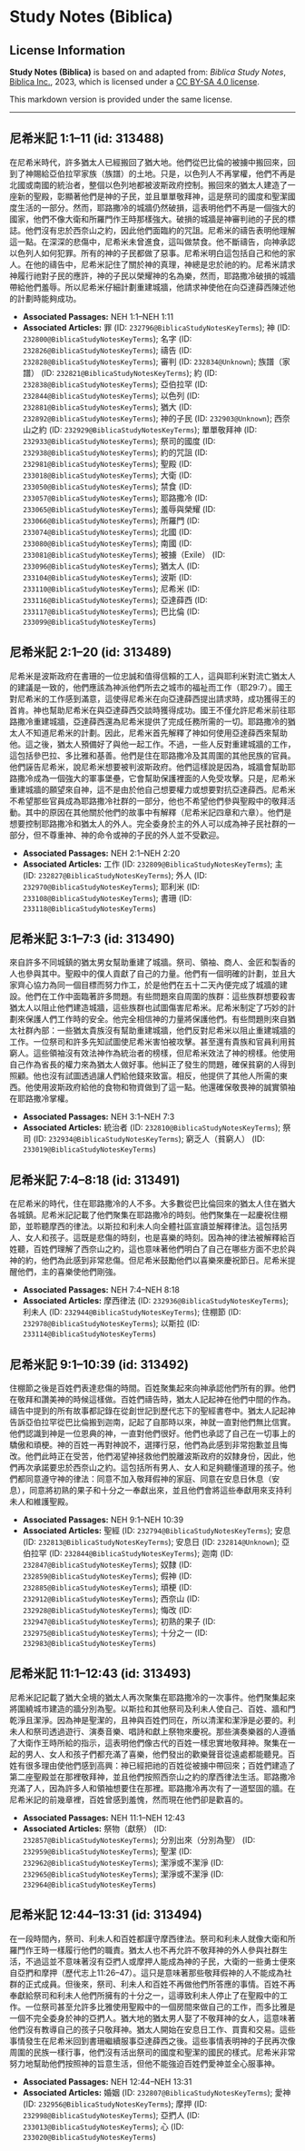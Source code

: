 # Study Notes (Biblica)

## License Information

**Study Notes (Biblica)** is based on and adapted from: _Biblica Study Notes_, [Biblica Inc.](https://www.biblica.com/), 2023, which is licensed under a [CC BY-SA 4.0 license](https://creativecommons.org/licenses/by-sa/4.0/legalcode.en).

This markdown version is provided under the same license.



--------------------------------

## 尼希米記 1:1–11 (id: 313488)

在尼希米時代，許多猶太人已經搬回了猶大地。他們從巴比倫的被擄中搬回來，回到了神賜給亞伯拉罕家族（族譜）的土地。只是，以色列人不再掌權，他們不再是北國或南國的統治者，整個以色列地都被波斯政府控制。搬回來的猶太人建造了一座新的聖殿，彰顯著他們是神的子民，並且單單敬拜神，這是祭司的國度和聖潔國度生活的一部分。然而，耶路撒冷的城牆仍然破損，這表明他們不再是一個強大的國家，他們不像大衛和所羅門作王時那樣強大。破損的城牆是神審判祂的子民的標誌。他們沒有忠於西奈山之約，因此他們面臨約的咒詛。尼希米的禱告表明他理解這一點。在深深的悲傷中，尼希米未曾進食，這叫做禁食。他不斷禱告，向神承認以色列人如何犯罪。所有的神的子民都做了惡事。尼希米明白這包括自己和他的家人。在他的禱告中，尼希米記住了關於神的真理，神總是忠於祂的約。尼希米請求神履行祂對子民的應許，神的子民以榮耀神的名為樂，然而，耶路撒冷破損的城牆帶給他們羞辱。所以尼希米仔細計劃重建城牆，他請求神使他在向亞達薛西陳述他的計劃時能夠成功。

* **Associated Passages:** NEH 1:1–NEH 1:11
* **Associated Articles:** 罪 (ID: `232796@BiblicaStudyNotesKeyTerms`); 神 (ID: `232800@BiblicaStudyNotesKeyTerms`); 名字 (ID: `232826@BiblicaStudyNotesKeyTerms`); 禱告 (ID: `232828@BiblicaStudyNotesKeyTerms`); 審判 (ID: `232834@Unknown`); 族譜（家譜） (ID: `232821@BiblicaStudyNotesKeyTerms`); 約 (ID: `232838@BiblicaStudyNotesKeyTerms`); 亞伯拉罕 (ID: `232844@BiblicaStudyNotesKeyTerms`); 以色列 (ID: `232881@BiblicaStudyNotesKeyTerms`); 猶大 (ID: `232892@BiblicaStudyNotesKeyTerms`); 神的子民 (ID: `232903@Unknown`); 西奈山之約 (ID: `232929@BiblicaStudyNotesKeyTerms`); 單單敬拜神 (ID: `232933@BiblicaStudyNotesKeyTerms`); 祭司的國度 (ID: `232938@BiblicaStudyNotesKeyTerms`); 約的咒詛 (ID: `232981@BiblicaStudyNotesKeyTerms`); 聖殿 (ID: `233018@BiblicaStudyNotesKeyTerms`); 大衛 (ID: `233050@BiblicaStudyNotesKeyTerms`); 禁食 (ID: `233057@BiblicaStudyNotesKeyTerms`); 耶路撒冷 (ID: `233065@BiblicaStudyNotesKeyTerms`); 羞辱與榮耀 (ID: `233066@BiblicaStudyNotesKeyTerms`); 所羅門 (ID: `233074@BiblicaStudyNotesKeyTerms`); 北國 (ID: `233080@BiblicaStudyNotesKeyTerms`); 南國 (ID: `233081@BiblicaStudyNotesKeyTerms`); 被擄（Exile） (ID: `233096@BiblicaStudyNotesKeyTerms`); 猶太人 (ID: `233104@BiblicaStudyNotesKeyTerms`); 波斯 (ID: `233110@BiblicaStudyNotesKeyTerms`); 尼希米 (ID: `233116@BiblicaStudyNotesKeyTerms`); 亞達薛西 (ID: `233117@BiblicaStudyNotesKeyTerms`); 巴比倫 (ID: `233099@BiblicaStudyNotesKeyTerms`)

## 尼希米記 2:1–20 (id: 313489)

尼希米是波斯政府在書珊的一位忠誠和值得信賴的工人，這與耶利米對流亡猶太人的建議是一致的，他們應該為神派他們所去之城市的福祉而工作（耶29:7）。國王對尼希米的工作感到滿意，這使得尼希米在向亞達薛西提出請求時，成功獲得王的首肯。神也幫助尼希米在與亞達薛西交談時獲得成功。國王不僅允許尼希米前往耶路撒冷重建城牆，亞達薛西還為尼希米提供了完成任務所需的一切。耶路撒冷的猶太人不知道尼希米的計劃。因此，尼希米首先解釋了神如何使用亞達薛西來幫助他。這之後，猶太人預備好了與他一起工作。不過，一些人反對重建城牆的工作，這包括參巴拉、多比雅和基善。他們是住在耶路撒冷及其周圍的其他民族的官員。他們誣告尼希米，說尼希米想要被判波斯政府。他們這樣說是因為，城牆會幫助耶路撒冷成為一個強大的軍事堡壘，它會幫助保護裡面的人免受攻擊。只是，尼希米重建城牆的願望來自神，這不是由於他自己想要權力或想要對抗亞達薛西。尼希米不希望那些官員成為耶路撒冷社群的一部分，他也不希望他們參與聖殿中的敬拜活動。其中的原因在其他關於他們的故事中有解釋（尼希米記四章和六章）。他們是想要控制耶路撒冷和猶太人的外人。完全委身於主的外人可以成為神子民社群的一部分，但不尊重神、神的命令或神的子民的外人並不受歡迎。

* **Associated Passages:** NEH 2:1–NEH 2:20
* **Associated Articles:** 工作 (ID: `232809@BiblicaStudyNotesKeyTerms`); 主 (ID: `232827@BiblicaStudyNotesKeyTerms`); 外人 (ID: `232970@BiblicaStudyNotesKeyTerms`); 耶利米 (ID: `233108@BiblicaStudyNotesKeyTerms`); 書珊 (ID: `233118@BiblicaStudyNotesKeyTerms`)

## 尼希米記 3:1–7:3 (id: 313490)

來自許多不同城鎮的猶太男女幫助重建了城牆。祭司、領袖、商人、金匠和製香的人也參與其中。聖殿中的僕人貢獻了自己的力量。他們有一個明確的計劃，並且大家齊心協力為同一個目標而努力作工，於是他們在五十二天內便完成了城牆的建設。他們在工作中面臨著許多問題。有些問題來自周圍的族群：這些族群想要殺害猶太人以阻止他們建造城牆，這些族群也試圖傷害尼希米。尼希米制定了巧妙的計劃來保護人們工作時的安全。他完全相信神的力量將保護他們。有些問題則來自猶太社群內部：一些猶太貴族沒有幫助重建城牆，他們反對尼希米以阻止重建城牆的工作。一位祭司和許多先知試圖使尼希米害怕被攻擊。甚至還有貴族和官員利用貧窮人。這些領袖沒有效法神作為統治者的榜樣，但尼希米效法了神的榜樣。他使用自己作為省長的權力來為猶太人做好事。他糾正了發生的問題，確保貧窮的人得到照顧。他也沒有試圖透過讓人們給他錢來致富。相反，他提供了其他人所需的東西。他使用波斯政府給他的食物和物資做到了這一點。他還確保敬畏神的誠實領袖在耶路撒冷掌權。

* **Associated Passages:** NEH 3:1–NEH 7:3
* **Associated Articles:** 統治者 (ID: `232810@BiblicaStudyNotesKeyTerms`); 祭司 (ID: `232934@BiblicaStudyNotesKeyTerms`); 窮乏人（貧窮人） (ID: `233019@BiblicaStudyNotesKeyTerms`)

## 尼希米記 7:4–8:18 (id: 313491)

在尼希米的時代，住在耶路撒冷的人不多。大多數從巴比倫回來的猶太人住在猶大各城鎮。尼希米記記載了他們聚集在耶路撒冷的時刻。他們聚集在一起慶祝住棚節，並聆聽摩西的律法。以斯拉和利未人向全體社區宣讀並解釋律法。這包括男人、女人和孩子。這既是悲傷的時刻，也是喜樂的時刻。因為神的律法被解釋給百姓聽，百姓們理解了西奈山之約，這也意味著他們明白了自己在哪些方面不忠於與神的約，他們為此感到非常悲傷。但尼希米鼓勵他們以喜樂來慶祝節日。尼希米提醒他們，主的喜樂使他們剛強。

* **Associated Passages:** NEH 7:4–NEH 8:18
* **Associated Articles:** 摩西律法 (ID: `232936@BiblicaStudyNotesKeyTerms`); 利未人 (ID: `232944@BiblicaStudyNotesKeyTerms`); 住棚節 (ID: `232978@BiblicaStudyNotesKeyTerms`); 以斯拉 (ID: `233114@BiblicaStudyNotesKeyTerms`)

## 尼希米記 9:1–10:39 (id: 313492)

住棚節之後是百姓們表達悲傷的時間。百姓聚集起來向神承認他們所有的罪。他們在敬拜和讚美神的時候這樣做。百姓們禱告時，猶太人記起神在他們中間的作為。禱告中提到的所有故事都記錄在從創世記到歷代志下的聖經書卷中。猶太人記起神告訴亞伯拉罕從巴比倫搬到迦南，記起了自那時以來，神就一直對他們無比信實。他們認識到神是一位恩典的神，一直對他們很好。他們也承認了自己在一切事上的驕傲和頑梗。神的百姓一再對神說不，選擇行惡，他們為此感到非常抱歉並且悔改。他們此時正在受苦，他們渴望神拯救他們脫離波斯政府的奴隸身份，因此，他們再次承諾要忠於西奈山之約。這包括所有男人、女人和足夠聽懂道理的孩子。他們都同意遵守神的律法：同意不加入敬拜假神的家庭、同意在安息日休息（安息），同意將初熟的果子和十分之一奉獻出來，並且他們會將這些奉獻用來支持利未人和維護聖殿。

* **Associated Passages:** NEH 9:1–NEH 10:39
* **Associated Articles:** 聖經 (ID: `232794@BiblicaStudyNotesKeyTerms`); 安息 (ID: `232813@BiblicaStudyNotesKeyTerms`); 安息日 (ID: `232814@Unknown`); 亞伯拉罕 (ID: `232844@BiblicaStudyNotesKeyTerms`); 迦南 (ID: `232847@BiblicaStudyNotesKeyTerms`); 奴隸 (ID: `232859@BiblicaStudyNotesKeyTerms`); 假神 (ID: `232885@BiblicaStudyNotesKeyTerms`); 頑梗 (ID: `232912@BiblicaStudyNotesKeyTerms`); 西奈山 (ID: `232928@BiblicaStudyNotesKeyTerms`); 悔改 (ID: `232947@BiblicaStudyNotesKeyTerms`); 初熟的果子 (ID: `232975@BiblicaStudyNotesKeyTerms`); 十分之一 (ID: `232983@BiblicaStudyNotesKeyTerms`)

## 尼希米記 11:1–12:43 (id: 313493)

尼希米記記載了猶大全境的猶太人再次聚集在耶路撒冷的一次事件。他們聚集起來將圍繞城市建造的牆分別為聖。以斯拉和其他祭司及利未人使自己、百姓、牆和門乾淨且潔淨。因為神是聖潔的，且神與百姓們同在，所以清潔和潔淨是必要的。利未人和祭司透過遊行、演奏音樂、唱詩和獻上祭物來慶祝。那些演奏樂器的人遵循了大衛作王時所給的指示，這表明他們像古代的百姓一樣忠實地敬拜神。聚集在一起的男人、女人和孩子們都充滿了喜樂，他們發出的歡樂聲音從遠處都能聽見。百姓有很多理由使他們感到高興：神已經把祂的百姓從被擄中帶回來；百姓們建造了第二座聖殿並在那裡敬拜神，並且他們按照西奈山之約的摩西律法生活。耶路撒冷充滿了人，因為許多人和領袖想要住在那裡。耶路撒冷再次有了一道堅固的牆。在尼希米記的前幾章裡，百姓曾感到羞愧，然而現在他們卻是歡喜的。

* **Associated Passages:** NEH 11:1–NEH 12:43
* **Associated Articles:** 祭物（獻祭） (ID: `232857@BiblicaStudyNotesKeyTerms`); 分別出來（分別為聖） (ID: `232959@BiblicaStudyNotesKeyTerms`); 聖潔 (ID: `232962@BiblicaStudyNotesKeyTerms`); 潔淨或不潔淨 (ID: `232965@BiblicaStudyNotesKeyTerms`); 潔淨或不潔淨 (ID: `232964@BiblicaStudyNotesKeyTerms`)

## 尼希米記 12:44–13:31 (id: 313494)

在一段時間內，祭司、利未人和百姓都謹守摩西律法。祭司和利未人就像大衛和所羅門作王時一樣履行他們的職責。猶太人也不再允許不敬拜神的外人參與社群生活，不過這並不意味著沒有亞捫人或摩押人能成為神的子民，大衛的一些勇士便來自亞捫和摩押（歷代志上11:26–47）。這只是意味著那些敬拜假神的人不能成為社群的正式成員。但後來，祭司、利未人和百姓不再做他們所答應的事情。百姓不再奉獻給祭司和利未人他們所擁有的十分之一，這導致利未人停止了在聖殿中的工作。一位祭司甚至允許多比雅使用聖殿中的一個房間來做自己的工作，而多比雅是一個不完全委身於神的亞捫人。猶大地的猶太男人娶了不敬拜神的女人，這意味著他們沒有教導自己的孩子只敬拜神。猶太人開始在安息日工作、買賣和交易。這些事情發生在尼希米回到書珊繼續服事亞達薛西之後。這些事情表明神的子民再次像周圍的民族一樣行事，他們沒有活出祭司的國度和聖潔的國民的樣式。尼希米非常努力地幫助他們按照神的旨意生活，但他不能強迫百姓們愛神並全心服事神。

* **Associated Passages:** NEH 12:44–NEH 13:31
* **Associated Articles:** 婚姻 (ID: `232807@BiblicaStudyNotesKeyTerms`); 愛神 (ID: `232956@BiblicaStudyNotesKeyTerms`); 摩押 (ID: `232998@BiblicaStudyNotesKeyTerms`); 亞捫人 (ID: `233013@BiblicaStudyNotesKeyTerms`); 心 (ID: `233020@BiblicaStudyNotesKeyTerms`)

